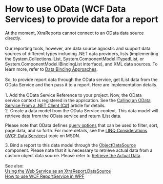 # How to use OData (WCF Data Services) to provide data for a report


At the moment, XtraReports cannot connect to an OData data source directly. <br><br>Our reporting tools, however, are data source agnostic and support data sources of different types including .NET data providers, lists (implementing the System.Collections.IList, System.ComponentModel.ITypedList, or System.ComponentModel.IBindingList interface), and XML data sources. To learn more, refer to <a href="https://documentation.devexpress.com/XtraReports/CustomDocument1179.aspx">Data Binding Approaches</a>.<br><br>So, to provide report data through the OData service, get IList data from the OData Service and then pass it to a report. Here are implementation details.<br><br>1. Add the OData Service Reference to your project. Now, the OData service context is registered in the application. See the <a href="http://www.asp.net/web-api/overview/odata-support-in-aspnet-web-api/odata-v3/calling-an-odata-service-from-a-net-client">Calling an OData Service From a .NET Client (C#)</a> article for details.<br>2. Create a data model from the OData Service context. This data model will retrieve data from the OData service and return IList data. <br>
<p>Please note that OData defines <a href="http://www.asp.net/web-api/overview/odata-support-in-aspnet-web-api/supporting-odata-query-options">query options</a> that can be used to filter, sort, page data, and so forth. For more details, see the <a href="http://msdn.microsoft.com/en-us/library/ee622463.aspx">LINQ Considerations (WCF Data Services)</a> topic on MSDN.</p>
<p>3. Bind a report to this data model through the <a href="https://documentation.devexpress.com/#XtraReports/CustomDocument17784">ObjectDataSource </a>component. Please note that it is necessary to retrieve actual data from a custom object data source. Please refer to <a href="https://documentation.devexpress.com/#XtraReports/CustomDocument17784/ActualData">Retrieve the Actual Data</a>.<br><br>See also:<br><a href="https://www.devexpress.com/Support/Center/p/E282">Using the Web Service as an XtraReport.DataSource</a><br><a href="https://www.devexpress.com/Support/Center/p/E4291">How to use WCF ReportService in WPF</a></p>

<br/>


